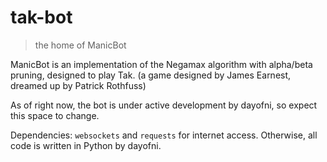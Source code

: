 # tak-bot
 > the home of ManicBot

ManicBot is an implementation of the Negamax algorithm with alpha/beta pruning, designed to play Tak. (a game designed by James Earnest, dreamed up by Patrick Rothfuss)

As of right now, the bot is under active development by dayofni, so expect this space to change.

Dependencies: `websockets` and `requests` for internet access. Otherwise, all code is written in Python by dayofni.
